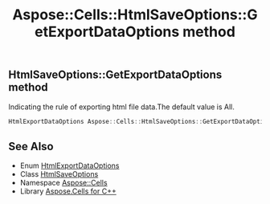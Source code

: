 ﻿---
title: Aspose::Cells::HtmlSaveOptions::GetExportDataOptions method
linktitle: GetExportDataOptions
second_title: Aspose.Cells for C++ API Reference
description: 'Aspose::Cells::HtmlSaveOptions::GetExportDataOptions method. Indicating the rule of exporting html file data.The default value is All in C++.'
type: docs
weight: 10500
url: /cpp/aspose.cells/htmlsaveoptions/getexportdataoptions/
---
## HtmlSaveOptions::GetExportDataOptions method


Indicating the rule of exporting html file data.The default value is All.

```cpp
HtmlExportDataOptions Aspose::Cells::HtmlSaveOptions::GetExportDataOptions()
```

## See Also

* Enum [HtmlExportDataOptions](../../htmlexportdataoptions/)
* Class [HtmlSaveOptions](../)
* Namespace [Aspose::Cells](../../)
* Library [Aspose.Cells for C++](../../../)
